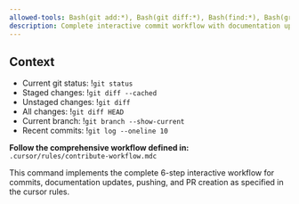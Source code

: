 ```yaml
---
allowed-tools: Bash(git add:*), Bash(git diff:*), Bash(find:*), Bash(grep:*), Bash(gh pr create:*), Read, Edit, MultiEdit
description: Complete interactive commit workflow with documentation updates, branch management, and PR creation
---
```


## Context

- Current git status: !`git status`
- Staged changes: !`git diff --cached`
- Unstaged changes: !`git diff`
- All changes: !`git diff HEAD`
- Current branch: !`git branch --show-current`
- Recent commits: !`git log --oneline 10`

**Follow the comprehensive workflow defined in:** `.cursor/rules/contribute-workflow.mdc`

This command implements the complete 6-step interactive workflow for commits, documentation updates, pushing, and PR creation as specified in the cursor rules.
